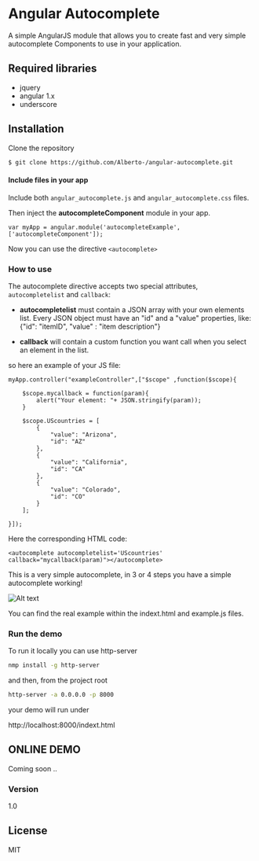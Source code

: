 # Angular Autocomplete

A simple AngularJS module that allows you to create fast and very simple autocomplete Components to use in your application.

## Required libraries

* jquery 
* angular 1.x
* underscore

## Installation

Clone the repository

```sh
$ git clone https://github.com/Alberto-/angular-autocomplete.git
```
#### Include files in your app

Include both `angular_autocomplete.js` and `angular_autocomplete.css` files.

Then inject the **autocompleteComponent** module in your app.

```
var myApp = angular.module('autocompleteExample',['autocompleteComponent']);
```
Now you can use the directive `<autocomplete>`

### How to use

The autocomplete directive accepts two special attributes,
`autocompletelist` and `callback`:
- **autocompletelist** must contain a JSON array with your own elements list. Every JSON object must have an "id" and a "value" properties, like: {"id": "itemID", "value" : "item description"}

- **callback** will contain a custom function you want call when you select an element in the list.


so here an example of your JS file:
```
myApp.controller("exampleController",["$scope" ,function($scope){

	$scope.mycallback = function(param){
		alert("Your element: "+ JSON.stringify(param));
    }

 	$scope.UScountries = [
	    {
	        "value": "Arizona",
	        "id": "AZ"
	    },
	    {
	        "value": "California",
	        "id": "CA"
	    },
	    {
	        "value": "Colorado",
	        "id": "CO"
    	}
    ];

}]);

```

Here the corresponding HTML code:

```
<autocomplete autocompletelist='UScountries' callback="mycallback(param)"></autocomplete>
```

This is a very simple autocomplete, in 3 or 4 steps you have a simple autocomplete working!

![Alt text](http://localhost:8000/assets/img/Pozzetto.gif?raw=true "One two three four...TAAC  (Pozzetto - Le comiche)")


You can find the real example within the indext.html and example.js files.

### Run the demo

To run it locally you can use http-server

```sh
nmp install -g http-server
```

and then, from the project root 

```sh
http-server -a 0.0.0.0 -p 8000
```


your demo will run under

http://localhost:8000/indext.html




## ONLINE DEMO

Coming soon ..


### Version
1.0 

## License

MIT 

[view demo]: <http://angularautocomplete-enta.rhcloud.com/app/>